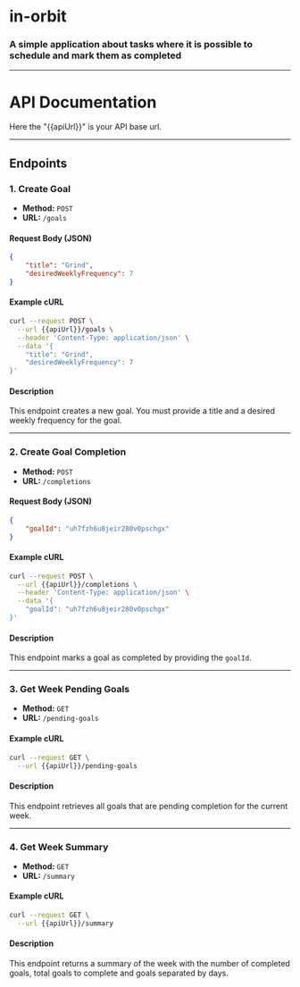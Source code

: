 # in-orbit
### A simple application about tasks where it is possible to schedule and mark them as completed

---

# API Documentation

Here the "{{apiUrl}}" is your API base url.

---

## Endpoints

### 1. Create Goal

- **Method:** `POST`
- **URL:** `/goals`

#### Request Body (JSON)

```json
{
    "title": "Grind",
    "desiredWeeklyFrequency": 7
}
```

#### Example cURL

```bash
curl --request POST \
  --url {{apiUrl}}/goals \
  --header 'Content-Type: application/json' \
  --data '{
    "title": "Grind",
    "desiredWeeklyFrequency": 7
}'
```

#### Description

This endpoint creates a new goal. You must provide a title and a desired weekly frequency for the goal.

---

### 2. Create Goal Completion

- **Method:** `POST`
- **URL:** `/completions`

#### Request Body (JSON)

```json
{
    "goalId": "uh7fzh6u8jeir280v0pschgx"
}
```

#### Example cURL

```bash
curl --request POST \
  --url {{apiUrl}}/completions \
  --header 'Content-Type: application/json' \
  --data '{
    "goalId": "uh7fzh6u8jeir280v0pschgx"
}'
```

#### Description

This endpoint marks a goal as completed by providing the `goalId`.

---

### 3. Get Week Pending Goals

- **Method:** `GET`
- **URL:** `/pending-goals`

#### Example cURL

```bash
curl --request GET \
  --url {{apiUrl}}/pending-goals
```

#### Description

This endpoint retrieves all goals that are pending completion for the current week.

---

### 4. Get Week Summary

- **Method:** `GET`
- **URL:** `/summary`

#### Example cURL

```bash
curl --request GET \
  --url {{apiUrl}}/summary
```

#### Description

This endpoint returns a summary of the week with the number of completed goals, total goals to complete and goals separated by days.
